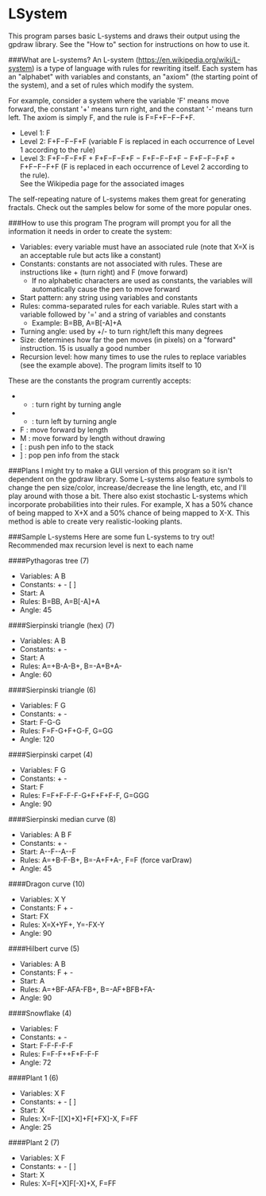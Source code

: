 # LSystem

This program parses basic L-systems and draws their output using the gpdraw library.  See the "How to" section for instructions on how to use it.

###What are L-systems?
An L-system (<https://en.wikipedia.org/wiki/L-system>) is a type of language with rules for rewriting itself.  Each system has an "alphabet" with variables and constants, an "axiom" (the starting point of the system), and a set of rules which modify the system.  

For example, consider a system where the variable 'F' means move forward, the constant '+' means turn right, and the constant '-' means turn left.  The axiom is simply F, and the rule is F=F+F−F−F+F.
* Level 1: F
* Level 2: F+F−F−F+F (variable F is replaced in each occurrence of Level 1 according to the rule)
* Level 3: F+F−F−F+F + F+F−F−F+F − F+F−F−F+F − F+F−F−F+F + F+F−F−F+F (F is replaced in each occurrence of Level 2 according to the rule).  
See the Wikipedia page for the associated images

The self-repeating nature of L-systems makes them great for generating fractals.  Check out the samples below for some of the more popular ones.

###How to use this program
The program will prompt you for all the information it needs in order to create the system:
* Variables: every variable must have an associated rule (note that X=X is an acceptable rule but acts like a constant)
* Constants: constants are not associated with rules.  These are instructions like + (turn right) and F (move forward)
  * If no alphabetic characters are used as constants, the variables will automatically cause the pen to move forward
* Start pattern: any string using variables and constants
* Rules: comma-separated rules for each variable.  Rules start with a variable followed by '=' and a string of variables and constants
  * Example: B=BB, A=B[-A]+A
* Turning angle: used by +/- to turn right/left this many degrees
* Size: determines how far the pen moves (in pixels) on a "forward" instruction.  15 is usually a good number
* Recursion level: how many times to use the rules to replace variables (see the example above).  The program limits itself to 10

These are the constants the program currently accepts:
* + : turn right by turning angle
* - : turn left by turning angle
* F : move forward by length
* M : move forward by length without drawing
* [ : push pen info to the stack
* ] : pop pen info from the stack

###Plans
I might try to make a GUI version of this program so it isn't dependent on the gpdraw library.  Some L-systems also feature symbols to change the pen size/color, increase/decrease the line length, etc, and I'll play around with those a bit.  There also exist stochastic L-systems which incorporate probabilities into their rules.  For example, X has a 50% chance of being mapped to X+X and a 50% chance of being mapped to X-X.  This method is able to create very realistic-looking plants.

###Sample L-systems
Here are some fun L-systems to try out!
Recommended max recursion level is next to each name

####Pythagoras tree (7)
* Variables: A B
* Constants: + - [ ]
* Start: A
* Rules: B=BB, A=B[-A]+A
* Angle: 45

####Sierpinski triangle (hex) (7)
* Variables: A B
* Constants: + -
* Start: A
* Rules: A=+B-A-B+, B=-A+B+A-
* Angle: 60

####Sierpinski triangle (6)
* Variables: F G
* Constants: + -
* Start: F-G-G
* Rules: F=F-G+F+G-F, G=GG
* Angle: 120

####Sierpinski carpet (4)
* Variables: F G
* Constants: + -
* Start: F
* Rules: F=F+F-F-F-G+F+F+F-F, G=GGG
* Angle: 90

####Sierpinski median curve (8)
* Variables: A B F
* Constants: + -
* Start: A--F--A--F
* Rules: A=+B-F-B+, B=-A+F+A-, F=F (force varDraw)
* Angle: 45

####Dragon curve (10)
* Variables: X Y
* Constants: F + -
* Start: FX
* Rules: X=X+YF+, Y=-FX-Y
* Angle: 90

####Hilbert curve (5)
* Variables: A B
* Constants: F + -
* Start: A
* Rules: A=+BF-AFA-FB+, B=-AF+BFB+FA-
* Angle: 90

####Snowflake (4)
* Variables: F
* Constants: + -
* Start: F-F-F-F-F
* Rules: F=F-F++F+F-F-F
* Angle: 72

####Plant 1 (6)
* Variables: X F
* Constants: + - [ ]
* Start: X
* Rules: X=F-[[X]+X]+F[+FX]-X, F=FF
* Angle: 25

####Plant 2 (7)
* Variables: X F
* Constants: + - [ ]
* Start: X
* Rules: X=F[+X]F[-X]+X, F=FF
